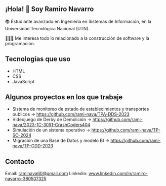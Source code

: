 ## ¡Hola! 👋 Soy Ramiro Navarro

📚 Estudiante avanzado en Ingenieria en Sistemas de Información, en la Universidad Tecnológica Nacional (UTN).

👨🏻‍💻 Me interesa todo lo relacionado a la construcción de software y la programación.

## Tecnologías que uso
- HTML
- CSS
- JavaScript

## Algunos proyectos en los que trabaje
- Sistema de monitoreo de estado de establecimientos y transportes publicos -> https://github.com/rami-nava/TPA-DDS-2023
- Videojuego de Derby de Demolición -> https://github.com/rami-nava/2023-1C-3051-CrashCoders404
- Simulación de un sistema operativo -> https://github.com/rami-nava/TP-SO-2024
- Migración de una Base de Datos y modelo BI -> https://github.com/rami-nava/TP-GDD-2023 

## Contacto
 Email: raminava60@gmail.com
 Linkedin: www.linkedin.com/in/ramiro-navarro-380507325
